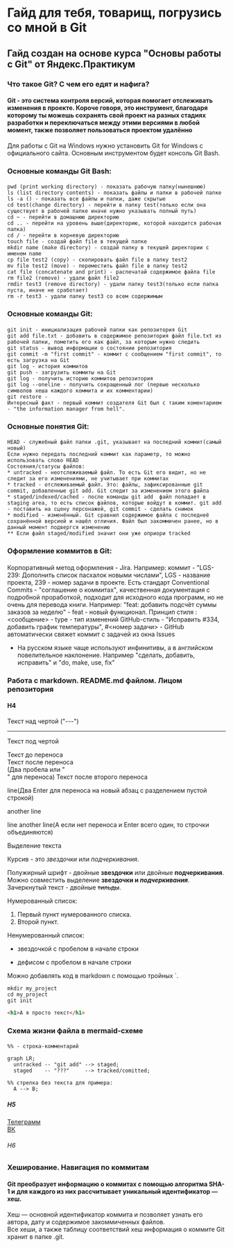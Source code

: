 # Гайд для тебя, товарищ, погрузись со мной в Git
## Гайд создан на основе курса "Основы работы с Git" от Яндекс.Практикум
### Что такое Git? С чем его едят и нафига?
#### Git - это система контроля версий, которая помогает отслеживать изменения в проекте. Короче говоря, это инструмент, благодаря которому ты можешь сохранять свой проект на разных стадиях разработки и переключаться между этими версиями в любой момент, также позволяет пользоваться проектом удалённо <br>

Для работы с Git на Windows нужно установить Git for Windows с официального сайта. Основным инструментом будет консоль Git Bash.

### Основные команды Git Bash:
#### 
``` 
pwd (print working directory) - показать рабочую папку(нынешнюю)
ls (list directory contents) - показать файлы и папки в рабочей папке
ls -a () - показать все файлы и папки, даже скрытые
cd test(change directory) - перейти в папку test(только если она существует в рабочей папке иначе нужно указывать полный путь)
cd ~ - перейти в домашнюю директорию
cd .. - перейти на уровень выше(директорию, которой находится рабочая папка)
cd / - перейти в корневую директорию
touch file - создай файл file в текущей папке
mkdir name (make directory) - создай папку в текущей директории с именем name
cp file test2 (copy) - скопировать файл file в папку test2
mv file test2 (move) - переместить файл file в папку test2
cat file (concatenate and print) - распечатай содержимое файла file
rm file2 (remove) - удали файл file2
rmdir test3 (remove directory) - удали папку test3(только если папка пуста, иначе не сработает)
rm -r test3 - удали папку test3 со всем содержимым
```
### Основные команды Git:
####
```
git init - инициализация рабочей папки как репозитория Git
git add file.txt - добавить в содержимое репозитория файл file.txt из рабочей папки, пометить его как файл, за которым нужно следить
git status - вывод информации о состоянии репозитория
git commit -m "first commit" - коммит с сообщением "first commit", то есть загрузка на Git
git log - история коммитов
git push - загрузить коммиты на Git
git log - получить историю коммитов репозитория
git log --oneline - получить сокращенный лог (первые несколько символов хеша каждого коммита и их комментарии)
git restore - 
Интересный факт - первый коммит создателя Git был с таким коментарием - "the information manager from hell".
```
### Основные понятия Git:
####
```
HEAD - служебный файл папки .git, указывает на последний коммит(самый новый)
Если нужно передать последний коммит как параметр, то можно использовать слово HEAD
Состояния/статусы файлов:
* untracked - неотслеживаемый файл. То есть Git его видит, но не следит за его изменениями, не учитывает при коммитах 
* tracked - отслеживаемый файл. Это: файлы, зафиксированные git commit, добавленные git add. Git следит за изменением этого файла
* staged/indexed/cached - после команды git add  файл попадает в staging area, то есть список файлов, которые войдут в коммит. git add - поставить на сцену персонажей, git commit - сделать снимок
* modified - изменённый. Git сравнил содержимое файла с последнеё сохранённой версией и нашёл отличия. Файл был закоммичен ранее, но в данный момент подвергся изменению
** Если файл staged/modified значит они уже оприори tracked

```
### Оформление коммитов в Git:
####
Корпоративный метод оформления - Jira. Например: коммит - "LGS-239: Дополнить список пасхалок новыми числами", LGS - название проекта, 239 - номер задачи в проекте.
Есть стандарт Conventional Commits - "соглашение о коммитах", качественная документация с подробной проработкой, подходит для исходного кода программ, но не очень для перевода книги. Например: "feat: добавить подсчёт суммы заказов за неделю"  - feat - новый функционал. Принцип стиля <type>: <сообщение> - type - тип изменений 
GitHub-стиль - "Исправить #334, добавить график температуры", #<номер задачи> - GitHub автоматически свяжет коммит с задачей из окна Issues
* На русском языке чаще используют инфинитивы, а в английском повелительное наклонение. Например "сделать, добавить, исправить" и "do, make, use, fix" 

### Работа с markdown. README.md файлом. Лицом репозитория
#### H4
Текст над чертой ("---")

---

Текст под чертой

Текст до переноса  
Текст после переноса <br> (Два пробела или "<br>" для переноса)
Текст после второго переноса

line(Два Enter для переноса на новый абзац с разделением пустой строкой)

another line

line
another line(А если нет переноса и Enter всего один, то строчки объединяются)

Выделение текста

Курсив - это *звездочки* или _подчеркивания_.

Полужирный шрифт - двойные **звездочки** или двойные __подчеркивания__.  
Можно совместить выделение **звездочки и _подчеркивания_**.  
Зачеркнутый текст - двойные ~~тильды~~.

Нумерованный список:  
1. Первый пункт нумерованного списка.  
2. Второй пункт.

Ненумерованный список:
* звездочкой с пробелом в начале строки  
- дефисом с пробелом в начале строки

Можно добавлять код в markdown с помощью тройных `.

```
mkdir my_project
cd my_project
git init
```

```html
<h1>А я просто текст</h1>
```

### Схема жизни файла в mermaid-схеме
####

```
%% - строка-комментарий 
``` 

```mermaid
graph LR;
  untracked -- "git add" --> staged;
  staged    -- "???"     --> tracked/comitted;

%% стрелка без текста для примера: 
  A --> B;
```

##### H5

[Телеграмм](https://t.me/+POIefBtxyqYzYzAy)  
[ВК](https://vk.com/svvell "Адикондрий")
###### H6

### Хеширование. Навигация по коммитам
#### Git преобразует информацию о коммитах с помощью алгоритма SHA-1 и для каждого из них рассчитывает уникальный идентификатор — хеш.<br>
Хеш — основной идентификатор коммита и позволяет узнать его автора, дату и содержимое закоммиченных файлов.<br>
Все хеши, а также таблицу соответствий хеш информация о коммите Git хранит в папке .git. <br>
